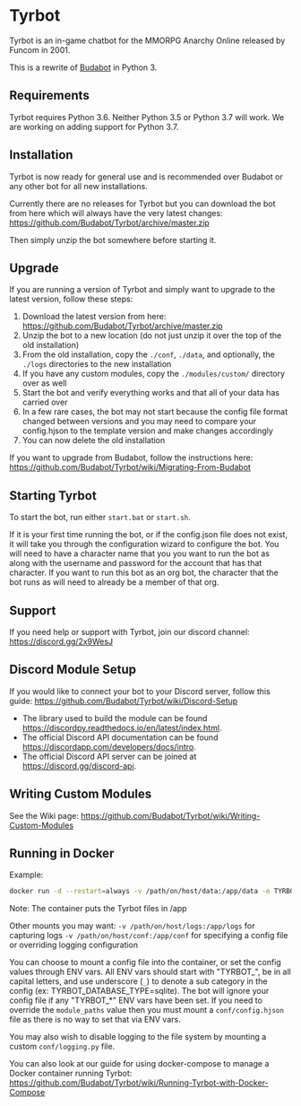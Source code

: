 # Tyrbot

Tyrbot is an in-game chatbot for the MMORPG Anarchy Online released by Funcom in 2001.

This is a rewrite of [Budabot](https://github.com/Budabot/Budabot) in Python 3.

## Requirements

Tyrbot requires Python 3.6.  Neither Python 3.5 or Python 3.7 will work.  We are working on adding support for Python 3.7.

## Installation

Tyrbot is now ready for general use and is recommended over Budabot or any other bot for all new installations.

Currently there are no releases for Tyrbot but you can download the bot from here which will always have the very latest changes: https://github.com/Budabot/Tyrbot/archive/master.zip

Then simply unzip the bot somewhere before starting it.

## Upgrade

If you are running a version of Tyrbot and simply want to upgrade to the latest version, follow these steps:

1. Download the latest version from here: https://github.com/Budabot/Tyrbot/archive/master.zip
1. Unzip the bot to a new location (do not just unzip it over the top of the old installation)
1. From the old installation, copy the `./conf`, `./data`, and optionally, the `./logs` directories to the new installation
1. If you have any custom modules, copy the `./modules/custom/` directory over as well
1. Start the bot and verify everything works and that all of your data has carried over
1. In a few rare cases, the bot may not start because the config file format changed between versions and you may need to compare your config.hjson to the template version and make changes accordingly
1. You can now delete the old installation

If you want to upgrade from Budabot, follow the instructions here: https://github.com/Budabot/Tyrbot/wiki/Migrating-From-Budabot

## Starting Tyrbot

To start the bot, run either `start.bat` or `start.sh`.

If it is your first time running the bot, or if the config.json file does not exist, it will take you through the configuration wizard to configure the bot. You will need to have a character name that you you want to run the bot as along with the username and password for the account that has that character. If you want to run this bot as an org bot, the character that the bot runs as will need to already be a member of that org.

## Support

If you need help or support with Tyrbot, join our discord channel: https://discord.gg/2x9WesJ

## Discord Module Setup

If you would like to connect your bot to your Discord server, follow this guide: https://github.com/Budabot/Tyrbot/wiki/Discord-Setup

- The library used to build the module can be found https://discordpy.readthedocs.io/en/latest/index.html.
- The official Discord API documentation can be found https://discordapp.com/developers/docs/intro.
- The official Discord API server can be joined at https://discord.gg/discord-api.

## Writing Custom Modules

See the Wiki page: https://github.com/Budabot/Tyrbot/wiki/Writing-Custom-Modules

## Running in Docker

Example:
```bash
docker run -d --restart=always -v /path/on/host/data:/app/data -e TYRBOT_USERNAME="username" -e TYRBOT_PASSWORD="password" -e TYRBOT_CHARACTER="bot_character" -e TYRBOT_SUPERADMIN="your_character" tyrbot:latest
```
Note: The container puts the Tyrbot files in /app

Other mounts you may want:
`-v /path/on/host/logs:/app/logs` for capturing logs
`-v /path/on/host/conf:/app/conf` for specifying a config file or overriding logging configuration

You can choose to mount a config file into the container, or set the config values through ENV vars. All ENV vars should start with "TYRBOT_", be in all capital letters, and use underscore (`_`) to denote a sub category in the config (ex: TYRBOT_DATABASE_TYPE=sqlite).  The bot will ignore your config file if any "TYRBOT_*" ENV vars have been set. If you need to override the `module_paths` value then you must mount a `conf/config.hjson` file as there is no way to set that via ENV vars.

You may also wish to disable logging to the file system by mounting a custom `conf/logging.py` file.

You can also look at our guide for using docker-compose to manage a Docker container running Tyrbot: https://github.com/Budabot/Tyrbot/wiki/Running-Tyrbot-with-Docker-Compose
